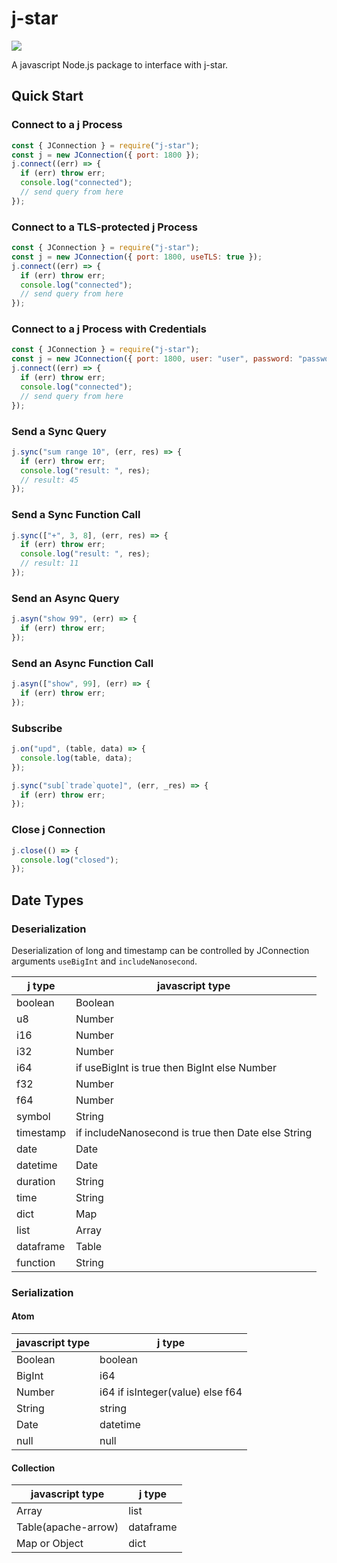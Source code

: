 # j-star

[![](https://img.shields.io/npm/dm/j-star?labelColor=4a148c&color=9c27b0&style=flat)](https://www.npmjs.com/package/j-star)

A javascript Node.js package to interface with j-star.

## Quick Start

### Connect to a j Process

```javascript
const { JConnection } = require("j-star");
const j = new JConnection({ port: 1800 });
j.connect((err) => {
  if (err) throw err;
  console.log("connected");
  // send query from here
});
```

### Connect to a TLS-protected j Process

```javascript
const { JConnection } = require("j-star");
const j = new JConnection({ port: 1800, useTLS: true });
j.connect((err) => {
  if (err) throw err;
  console.log("connected");
  // send query from here
});
```

### Connect to a j Process with Credentials

```javascript
const { JConnection } = require("j-star");
const j = new JConnection({ port: 1800, user: "user", password: "password" });
j.connect((err) => {
  if (err) throw err;
  console.log("connected");
  // send query from here
});
```

### Send a Sync Query

```javascript
j.sync("sum range 10", (err, res) => {
  if (err) throw err;
  console.log("result: ", res);
  // result: 45
});
```

### Send a Sync Function Call

```javascript
j.sync(["+", 3, 8], (err, res) => {
  if (err) throw err;
  console.log("result: ", res);
  // result: 11
});
```

### Send an Async Query

```javascript
j.asyn("show 99", (err) => {
  if (err) throw err;
});
```

### Send an Async Function Call

```javascript
j.asyn(["show", 99], (err) => {
  if (err) throw err;
});
```

### Subscribe

```javascript
j.on("upd", (table, data) => {
  console.log(table, data);
});

j.sync("sub[`trade`quote]", (err, _res) => {
  if (err) throw err;
});
```

### Close j Connection

```javascript
j.close(() => {
  console.log("closed");
});
```

## Date Types

### Deserialization

Deserialization of long and timestamp can be controlled by JConnection arguments `useBigInt` and `includeNanosecond`.

| j type    | javascript type                                    |
| --------- | -------------------------------------------------- |
| boolean   | Boolean                                            |
| u8        | Number                                             |
| i16       | Number                                             |
| i32       | Number                                             |
| i64       | if useBigInt is true then BigInt else Number       |
| f32       | Number                                             |
| f64       | Number                                             |
| symbol    | String                                             |
| timestamp | if includeNanosecond is true then Date else String |
| date      | Date                                               |
| datetime  | Date                                               |
| duration  | String                                             |
| time      | String                                             |
| dict      | Map                                                |
| list      | Array                                              |
| dataframe | Table                                              |
| function  | String                                             |

### Serialization

#### Atom

| javascript type | j type                           |
| --------------- | -------------------------------- |
| Boolean         | boolean                          |
| BigInt          | i64                              |
| Number          | i64 if isInteger(value) else f64 |
| String          | string                           |
| Date            | datetime                         |
| null            | null                             |

#### Collection

| javascript type     | j type    |
| ------------------- | --------- |
| Array               | list      |
| Table(apache-arrow) | dataframe |
| Map or Object       | dict      |
